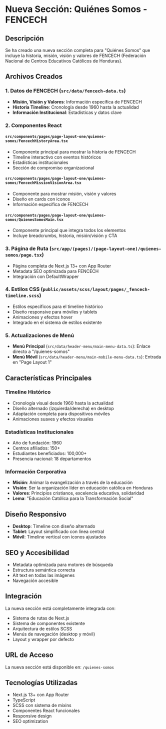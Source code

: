 # Nueva Sección: Quiénes Somos - FENCECH

## Descripción
Se ha creado una nueva sección completa para "Quiénes Somos" que incluye la historia, misión, visión y valores de FENCECH (Federación Nacional de Centros Educativos Católicos de Honduras).

## Archivos Creados

### 1. Datos de FENCECH (`src/data/fencech-data.ts`)
- **Misión, Visión y Valores**: Información específica de FENCECH
- **Historia Timeline**: Cronología desde 1960 hasta la actualidad
- **Información Institucional**: Estadísticas y datos clave

### 2. Componentes React

#### `src/components/pages/page-layout-one/quienes-somos/FencechHistoryArea.tsx`
- Componente principal para mostrar la historia de FENCECH
- Timeline interactivo con eventos históricos
- Estadísticas institucionales
- Sección de compromiso organizacional

#### `src/components/pages/page-layout-one/quienes-somos/FencechMissionVisionArea.tsx`
- Componente para mostrar misión, visión y valores
- Diseño en cards con iconos
- Información específica de FENCECH

#### `src/components/pages/page-layout-one/quienes-somos/QuienesSomosMain.tsx`
- Componente principal que integra todos los elementos
- Incluye breadcrumbs, historia, misión/visión y CTA

### 3. Página de Ruta (`src/app/(pages)/(page-layout-one)/quienes-somos/page.tsx`)
- Página completa de Next.js 13+ con App Router
- Metadata SEO optimizada para FENCECH
- Integración con DefaultWrapper

### 4. Estilos CSS (`public/assets/scss/layout/pages/_fencech-timeline.scss`)
- Estilos específicos para el timeline histórico
- Diseño responsive para móviles y tablets
- Animaciones y efectos hover
- Integrado en el sistema de estilos existente

### 5. Actualizaciones de Menú
- **Menú Principal** (`src/data/header-menu/main-menu-data.ts`): Enlace directo a "/quienes-somos"
- **Menú Móvil** (`src/data/header-menu/main-mobile-menu-data.ts`): Entrada en "Page Layout 1"

## Características Principales

### Timeline Histórico
- Cronología visual desde 1960 hasta la actualidad
- Diseño alternado (izquierda/derecha) en desktop
- Adaptación completa para dispositivos móviles
- Animaciones suaves y efectos visuales

### Estadísticas Institucionales
- Año de fundación: 1960
- Centros afiliados: 150+
- Estudiantes beneficiados: 100,000+
- Presencia nacional: 18 departamentos

### Información Corporativa
- **Misión**: Animar la evangelización a través de la educación
- **Visión**: Ser la organización líder en educación católica en Honduras
- **Valores**: Principios cristianos, excelencia educativa, solidaridad
- **Lema**: "Educación Católica para la Transformación Social"

## Diseño Responsivo
- **Desktop**: Timeline con diseño alternado
- **Tablet**: Layout simplificado con línea central
- **Móvil**: Timeline vertical con iconos ajustados

## SEO y Accesibilidad
- Metadata optimizada para motores de búsqueda
- Estructura semántica correcta
- Alt text en todas las imágenes
- Navegación accesible

## Integración
La nueva sección está completamente integrada con:
- Sistema de rutas de Next.js
- Sistema de componentes existente
- Arquitectura de estilos SCSS
- Menús de navegación (desktop y móvil)
- Layout y wrapper por defecto

## URL de Acceso
La nueva sección está disponible en: `/quienes-somos`

## Tecnologías Utilizadas
- Next.js 13+ con App Router
- TypeScript
- SCSS con sistema de mixins
- Componentes React funcionales
- Responsive design
- SEO optimization